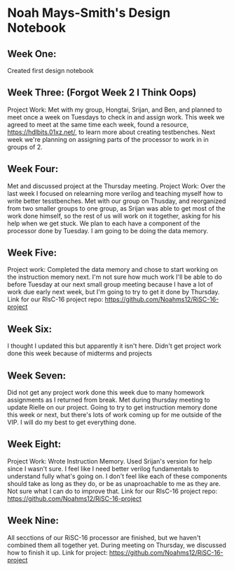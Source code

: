 # Noah Mays-Smith's Design Notebook

## Week One:
Created first design notebook
## Week Three: (Forgot Week 2 I Think Oops)
Project Work:
Met with my group, Hongtai, Srijan, and Ben, and planned to meet once a week on Tuesdays to check in and assign work. This week we agreed to meet at the same time each week, found a resource, https://hdlbits.01xz.net/, to learn more about creating testbenches. Next week we're planning on assigning parts of the processor to work in in groups of 2.

## Week Four:
Met and discussed project at the Thursday meeting.
Project Work:
Over the last week I focused on relearning more verilog and teaching myself how to write better tesstbenches.
Met with our group on Thusday, and reorganized from two smaller groups to one group, as Srijan was able to get most of the work done himself, so the rest of us will work on it together, asking for his help when we get stuck. We plan to each have a component of the processor done by Tuesday. I am going to be doing the data memory.

## Week Five:
Project work: Completed the data memory and chose to start working on the instruction memory next. I'm not sure how much work I'll be able to do before Tuesday at our next small group meeting because I have a lot of work due early next week, but I'm going to try to get it done by Thursday. 
Link for our RIsC-16 project repo: https://github.com/Noahms12/RiSC-16-project

## Week Six:
I thought I updated this but apparently it isn't here. Didn't get project work done this week because of midterms and projects

## Week Seven:
Did not get any project work done this week due to many homework assignments as I returned from break. Met during thursday meeting to update Rielle on our project. Going to try to get instruction memory done this week or next, but there's lots of work coming up for me outside of the VIP. I will do my best to get everything done. 

## Week Eight:
Project Work: Wrote Instruction Memory. Used Srijan's version for help since I wasn't sure. I feel like I need better verilog fundamentals to understand fully what's going on. I don't feel like each of these components should take as long as they do, or be as unaproachable to me as they are. Not sure what I can do to improve that.
Link for our RIsC-16 project repo: https://github.com/Noahms12/RiSC-16-project

## Week Nine:
All secctions of our RiSC-16 processor are finished, but we haven't combined them all together yet. 
During meeting on Thursday, we discussed how to finish it up.
Link for project: https://github.com/Noahms12/RiSC-16-project
